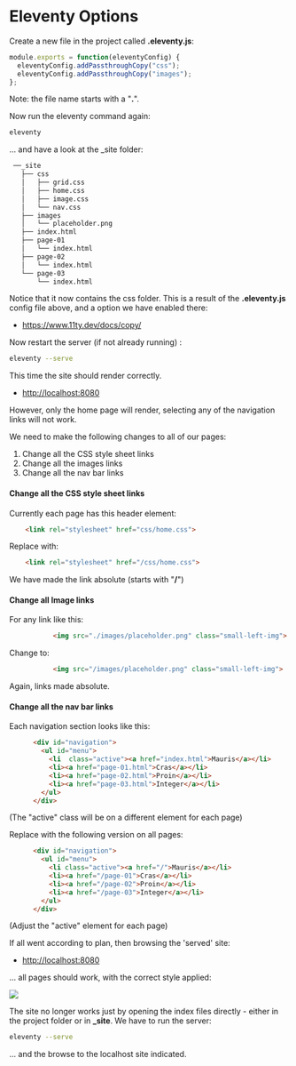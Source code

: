 # Eleventy Options

Create a new file in the project called **.eleventy.js**:

~~~javascript
module.exports = function(eleventyConfig) {
  eleventyConfig.addPassthroughCopy("css");
  eleventyConfig.addPassthroughCopy("images");
};
~~~

Note: the file name starts with a "**.**". 

Now run the eleventy command again:

~~~bash
eleventy
~~~

... and have a look at the _site folder:

```bash
 ──_site
   ├── css
   │   ├── grid.css
   │   ├── home.css
   │   ├── image.css
   │   └── nav.css
   ├── images
   │   └── placeholder.png
   ├── index.html
   ├── page-01
   │   └── index.html
   ├── page-02 
   │   └── index.html    
   └── page-03    
       └── index.html   
```

Notice that it now contains the css folder. This is a result of the **.eleventy.js** config file above, and a option we have enabled there:

- <https://www.11ty.dev/docs/copy/>

Now restart the server (if not already running) :

~~~bash
eleventy --serve
~~~

This time the site should render correctly.

- <http://localhost:8080>

However, only the home page will render, selecting any of the navigation links will not work. 

We need to make the following changes to all of our pages:

1. Change all the CSS style sheet links
2. Change all the images links
3. Change all the nav bar links

#### Change all the CSS style sheet links

Currently each page has this header element:

~~~html
    <link rel="stylesheet" href="css/home.css">
~~~

Replace with:

~~~html
    <link rel="stylesheet" href="/css/home.css">
~~~

We have made the link absolute (starts with "**/**")

#### Change all Image links

For any link like this:

~~~html
           <img src="./images/placeholder.png" class="small-left-img">
~~~

Change to:

~~~html
           <img src="/images/placeholder.png" class="small-left-img">
~~~

Again, links made absolute.

#### Change all the nav bar links

Each navigation section looks like this:

~~~html
      <div id="navigation">
        <ul id="menu">
          <li  class="active"><a href="index.html">Mauris</a></li>
          <li><a href="page-01.html">Cras</a></li>
          <li><a href="page-02.html">Proin</a></li>
          <li><a href="page-03.html">Integer</a></li>
        </ul>
      </div>
~~~

(The "active" class will be on a different element for each page)

Replace with the following version on all pages:

~~~html
      <div id="navigation">
        <ul id="menu">
          <li class="active"><a href="/">Mauris</a></li>
          <li><a href="/page-01">Cras</a></li>
          <li><a href="/page-02">Proin</a></li>
          <li><a href="/page-03">Integer</a></li>
        </ul>
      </div>
~~~

(Adjust the "active" element for each page)

If all went according to plan, then browsing the 'served' site:

- <http://localhost:8080>

... all pages should work, with the correct style applied:

![](img/32.png)

The site no longer works just by opening the index files directly - either in the project folder or in **_site**. We have to run the server:

~~~bash
eleventy --serve
~~~

... and the browse to the localhost site indicated.
